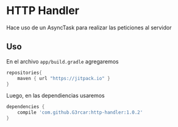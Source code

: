 # HTTP Handler

Hace uso de un AsyncTask para realizar las peticiones al servidor

## Uso

En el archivo `app/build.gradle` agregaremos

```gradle
repositories{
    maven { url "https://jitpack.io" }
}
```

Luego, en las dependiencias usaremos

```gradle
dependencies {
    compile 'com.github.G3rcar:http-handler:1.0.2'
}
```